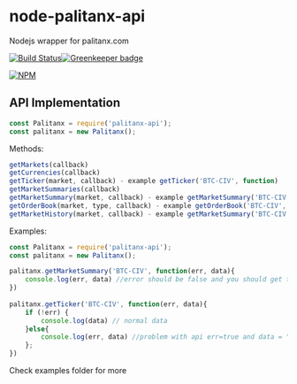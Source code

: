 # node-palitanx-api
Nodejs wrapper for palitanx.com

[![Build Status](https://travis-ci.org/SloRunner/node-palitanx-api.svg?branch=master)](https://travis-ci.org/SloRunner/node-palitanx-api)[![Greenkeeper badge](https://badges.greenkeeper.io/SloRunner/node-palitanx-api.svg)](https://greenkeeper.io/)

[![NPM](https://nodei.co/npm/palitanx-api.png?downloads=true&downloadRank=true&stars=true)](https://nodei.co/npm/palitanx-api/) 

## API Implementation
```javascript
const Palitanx = require('palitanx-api');
const palitanx = new Palitanx();
```

Methods:

```javascript
getMarkets(callback)
getCurrencies(callback)
getTicker(market, callback) - example getTicker('BTC-CIV', function)
getMarketSummaries(callback)
getMarketSummary(market, callback) - example getMarketSummary('BTC-CIV', function)
getOrderBook(market, type, callback) - example getOrderBook('BTC-CIV', 'both', function...)
getMarketHistory(market, callback) - example getMarketSummary('BTC-CIV', function)
```

Examples:
```javascript
const Palitanx = require('palitanx-api');
const palitanx = new Palitanx();

palitanx.getMarketSummary('BTC-CIV', function(err, data){
    console.log(err, data) //error should be false and you should get the data
})
 
palitanx.getTicker('BTC-CIV', function(err, data){
	if (!err) {
		console.log(data) // normal data
	}else{
		console.log(err, data) //problem with api err=true and data = ""
	};
})
```

Check examples folder for more
